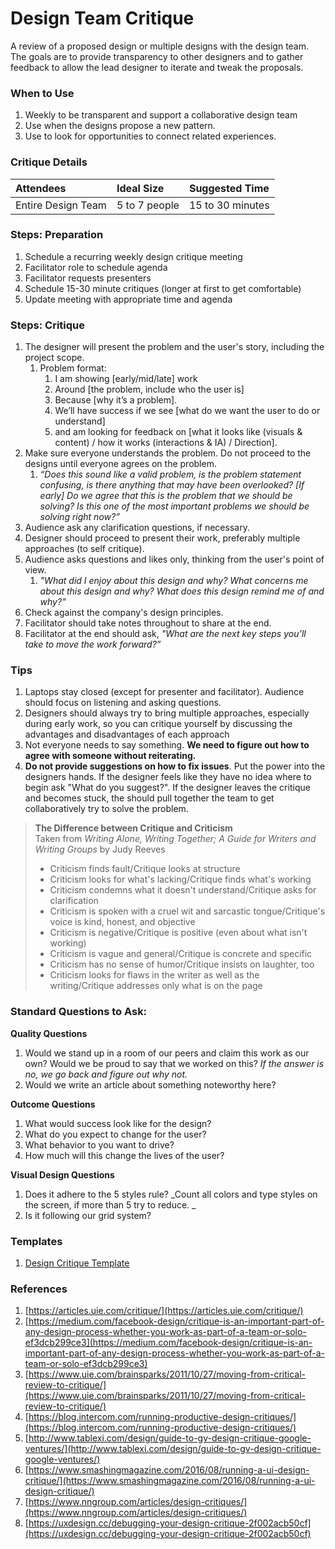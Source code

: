 # Design Team Critique

A review of a proposed design or multiple designs with the design team. The goals are to provide transparency to other designers and to gather feedback to allow the lead designer to iterate and tweak the proposals.

### When to Use

1. Weekly to be transparent and support a collaborative design team
2. Use when the designs propose a new pattern.
3. Use to look for opportunities to connect related experiences.

### Critique Details

| Attendees | Ideal Size | Suggested Time |
| :--- | :--- | :--- |
| Entire Design Team | 5 to 7 people | 15 to 30 minutes |

### Steps: Preparation

1. Schedule a recurring weekly design critique meeting
2. Facilitator role to schedule agenda
3. Facilitator requests presenters
4. Schedule 15-30 minute critiques \(longer at first to get comfortable\)
5. Update meeting with appropriate time and agenda

### Steps: Critique

1. The designer will present the problem and the user's story, including the project scope.
   1. Problem format:
      1. I am showing \[early/mid/late\] work
      2. Around \[the problem, include who the user is\]
      3. Because \[why it’s a problem\].
      4. We’ll have success if we see \[what do we want the user to do or understand\] 
      5. and am looking for feedback on \[what it looks like \(visuals & content\) / how it works \(interactions & IA\) / Direction\].
2. Make sure everyone understands the problem. Do not proceed to the designs until everyone agrees on the problem.
   1. _“Does this sound like a valid problem, is the problem statement confusing, is there anything that may have been overlooked? \[If early\] Do we agree that this is the problem that we should be solving? Is this one of the most important problems we should be solving right now?”_
3. Audience ask any clarification questions, if necessary.
4. Designer should proceed to present their work, preferably multiple approaches \(to self critique\).
5. Audience asks questions and likes only, thinking from the user's point of view. 
   1. _"What did I enjoy about this design and why? What concerns me about this design and why? What does this design remind me of and why?"_
6. Check against the company's design principles. 
7. Facilitator should take notes throughout to share at the end.
8. Facilitator at the end should ask, _"What are the next key steps you’ll take to move the work forward?”_

### Tips

1. Laptops stay closed \(except for presenter and facilitator\). Audience should focus on listening and asking questions.
2. Designers should always try to bring multiple approaches, especially during early work, so you can critique yourself by discussing the advantages and disadvantages of each approach
3. Not everyone needs to say something. **We need to figure out how to agree with someone without reiterating.**
4. **Do not provide suggestions on how to fix issues**. Put the power into the designers hands. If the designer feels like they have no idea where to begin ask "What do you suggest?". If the designer leaves the critique and becomes stuck, the should pull together the team to get collaboratively try to solve the problem. 

> **The Difference between Critique and Criticism**  
> Taken from _Writing Alone, Writing Together; A Guide for Writers and Writing Groups_ by Judy Reeves
>
> * Criticism finds fault/Critique looks at structure
> * Criticism looks for what's lacking/Critique finds what's working
> * Criticism condemns what it doesn't understand/Critique asks for clarification
> * Criticism is spoken with a cruel wit and sarcastic tongue/Critique's voice is kind, honest, and objective
> * Criticism is negative/Critique is positive \(even about what isn't working\)
> * Criticism is vague and general/Critique is concrete and specific
> * Criticism has no sense of humor/Critique insists on laughter, too
> * Criticism looks for flaws in the writer as well as the writing/Critique addresses only what is on the page

### Standard Questions to Ask:

**Quality Questions**

1. Would we stand up in a room of our peers and claim this work as our own? Would we be proud to say that we worked on this? _If the answer is no, we go back and figure out why not._
2. Would we write an article about something noteworthy here?

**Outcome Questions**

1. What would success look like for the design? 
2. What do you expect to change for the user? 
3. What behavior to you want to drive?
4. How much will this change the lives of the user?

**Visual Design Questions**

1. Does it adhere to the 5 styles rule? _Count all colors and type styles on the screen, if more than 5 try to reduce. _
2. Is it following our grid system?



### Templates

1. [Design Critique Template](https://docs.google.com/document/d/1BTKEJ6vzw1pSrv_GQIMmPUbJUWLnw7Oo8wNgfwAmsR8/edit)

### References

1. [https://articles.uie.com/critique/](https://articles.uie.com/critique/)
2. [https://medium.com/facebook-design/critique-is-an-important-part-of-any-design-process-whether-you-work-as-part-of-a-team-or-solo-ef3dcb299ce3](https://medium.com/facebook-design/critique-is-an-important-part-of-any-design-process-whether-you-work-as-part-of-a-team-or-solo-ef3dcb299ce3)
3. [https://www.uie.com/brainsparks/2011/10/27/moving-from-critical-review-to-critique/](https://www.uie.com/brainsparks/2011/10/27/moving-from-critical-review-to-critique/)
4. [https://blog.intercom.com/running-productive-design-critiques/](https://blog.intercom.com/running-productive-design-critiques/)
5. [http://www.tablexi.com/design/guide-to-gv-design-critique-google-ventures/](http://www.tablexi.com/design/guide-to-gv-design-critique-google-ventures/)
6. [https://www.smashingmagazine.com/2016/08/running-a-ui-design-critique/](https://www.smashingmagazine.com/2016/08/running-a-ui-design-critique/)
7. [https://www.nngroup.com/articles/design-critiques/](https://www.nngroup.com/articles/design-critiques/)
8. [https://uxdesign.cc/debugging-your-design-critique-2f002acb50cf](https://uxdesign.cc/debugging-your-design-critique-2f002acb50cf)



